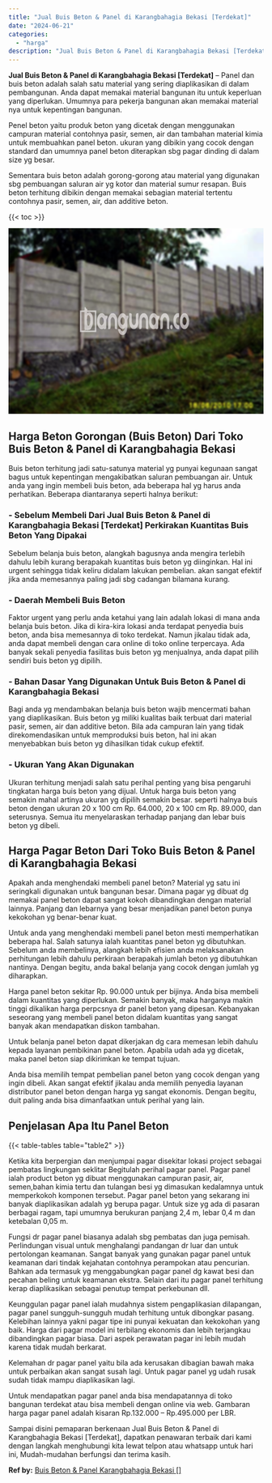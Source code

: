 ```yaml
---
title: "Jual Buis Beton & Panel di Karangbahagia Bekasi [Terdekat]"
date: "2024-06-21"
categories: 
  - "harga"
description: "Jual Buis Beton & Panel di Karangbahagia Bekasi [Terdekat]. Sampai disini pemaparan berkenaan Jual Buis Beton & Panel di Karangbahagia Bekasi [Terdekat], d..."
---
```


**Jual Buis Beton & Panel di Karangbahagia Bekasi \[Terdekat\]** – Panel dan buis beton adalah salah satu material yang sering diaplikasikan di dalam pembangunan. Anda dapat memakai material bangunan itu untuk keperluan yang diperlukan. Umumnya para pekerja bangunan akan memakai material nya untuk kepentingan bangunan.

Penel beton yaitu produk beton yang dicetak dengan menggunakan campuran material contohnya pasir, semen, air dan tambahan material kimia untuk membuahkan panel beton. ukuran yang dibikin yang cocok dengan standard dan umumnya panel beton diterapkan sbg pagar dinding di dalam size yg besar.

Sementara buis beton adalah gorong-gorong atau material yang digunakan sbg pembuangan saluran air yg kotor dan material sumur resapan. Buis beton terhitung dibikin dengan memakai sebagian material tertentu contohnya pasir, semen, air, dan additive beton.

{{< toc >}}

![Jual Buis Beton & Panel di Karangbahagia Bekasi [Terdekat]](/images/jual-panel-buis-beton-murah-49.png)

## Harga Beton Gorongan (Buis Beton) Dari Toko Buis Beton & Panel di Karangbahagia Bekasi

Buis beton terhitung jadi satu-satunya material yg punyai kegunaan sangat bagus untuk kepentingan mengakibatkan saluran pembuangan air. Untuk anda yang ingin membeli buis beton, ada beberapa hal yg harus anda perhatikan. Beberapa diantaranya seperti halnya berikut:

### \- Sebelum Membeli Dari Jual Buis Beton & Panel di Karangbahagia Bekasi \[Terdekat\] Perkirakan Kuantitas Buis Beton Yang Dipakai

Sebelum belanja buis beton, alangkah bagusnya anda mengira terlebih dahulu lebih kurang berapakah kuantitas buis beton yg diinginkan. Hal ini urgent sehingga tidak keliru didalam lakukan pembelian. akan sangat efektif jika anda memesannya paling jadi sbg cadangan bilamana kurang.

### \- Daerah Membeli Buis Beton

Faktor urgent yang perlu anda ketahui yang lain adalah lokasi di mana anda belanja buis beton. Jika di kira-kira lokasi anda terdapat penyedia buis beton, anda bisa memesannya di toko terdekat. Namun jikalau tidak ada, anda dapat membeli dengan cara online di toko online terpercaya. Ada banyak sekali penyedia fasilitas buis beton yg menjualnya, anda dapat pilih sendiri buis beton yg dipilih.

### \- Bahan Dasar Yang Digunakan Untuk Buis Beton & Panel di Karangbahagia Bekasi

Bagi anda yg mendambakan belanja buis beton wajib mencermati bahan yang diaplikasikan. Buis beton yg miliki kualitas baik terbuat dari material pasir, semen, air dan additive beton. Bila ada campuran lain yang tidak direkomendasikan untuk memproduksi buis beton, hal ini akan menyebabkan buis beton yg dihasilkan tidak cukup efektif.

### \- Ukuran Yang Akan Digunakan

Ukuran terhitung menjadi salah satu perihal penting yang bisa pengaruhi tingkatan harga buis beton yang dijual. Untuk harga buis beton yang semakin mahal artinya ukuran yg dipilih semakin besar. seperti halnya buis beton dengan ukuran 20 x 100 cm Rp. 64.000, 20 x 100 cm Rp. 89.000, dan seterusnya. Semua itu menyelaraskan terhadap panjang dan lebar buis beton yg dibeli.

## Harga Pagar Beton Dari Toko Buis Beton & Panel di Karangbahagia Bekasi

Apakah anda menghendaki membeli panel beton? Material yg satu ini seringkali digunakan untuk bangunan besar. Dimana pagar yg dibuat dg memakai panel beton dapat sangat kokoh dibandingkan dengan material lainnya. Panjang dan lebarnya yang besar menjadikan panel beton punya kekokohan yg benar-benar kuat.

Untuk anda yang menghendaki membeli panel beton mesti memperhatikan beberapa hal. Salah satunya ialah kuantitas panel beton yg dibutuhkan. Sebelum anda membelinya, alangkah lebih efisien anda melaksanakan perhitungan lebih dahulu perkiraan berapakah jumlah beton yg dibutuhkan nantinya. Dengan begitu, anda bakal belanja yang cocok dengan jumlah yg diharapkan.

Harga panel beton sekitar Rp. 90.000 untuk per bijinya. Anda bisa membeli dalam kuantitas yang diperlukan. Semakin banyak, maka harganya makin tinggi dikalikan harga perpcsnya dr panel beton yang dipesan. Kebanyakan seseorang yang membeli panel beton didalam kuantitas yang sangat banyak akan mendapatkan diskon tambahan.

Untuk belanja panel beton dapat dikerjakan dg cara memesan lebih dahulu kepada layanan pembikinan panel beton. Apabila udah ada yg dicetak, maka panel beton siap dikirimkan ke tempat tujuan.

Anda bisa memilih tempat pembelian panel beton yang cocok dengan yang ingin dibeli. Akan sangat efektif jikalau anda memilih penyedia layanan distributor panel beton dengan harga yg sangat ekonomis. Dengan begitu, duit paling anda bisa dimanfaatkan untuk perihal yang lain.

## Penjelasan Apa Itu Panel Beton

{{< table-tables table="table2" >}}

Ketika kita berpergian dan menjumpai pagar disekitar lokasi project sebagai pembatas lingkungan seklitar Begitulah perihal pagar panel. Pagar panel ialah product beton yg dibuat menggunakan campuran pasir, air, semen,bahan kimia tertu dan tulangan besi yg dimasukan kedalamnya untuk memperkokoh komponen tersebut. Pagar panel beton yang sekarang ini banyak diaplikasikan adalah yg berupa pagar. Untuk size yg ada di pasaran berbagai ragam, tapi umumnya berukuran panjang 2,4 m, lebar 0,4 m dan ketebalan 0,05 m.

Fungsi dr pagar panel biasanya adalah sbg pembatas dan juga pemisah. Perlindungan visual untuk menghalangi pandangan dr luar dan untuk pertolongan keamanan. Sangat banyak yang gunakan pagar panel untuk keamanan dari tindak kejahatan contohnya perampokan atau pencurian. Bahkan ada termasuk yg menggabungkan pagar panel dg kawat besi dan pecahan beling untuk keamanan ekstra. Selain dari itu pagar panel terhitung kerap diaplikasikan sebagai penutup tempat perkebunan dll.

Keunggulan pagar panel ialah mudahnya sistem pengaplikasian dilapangan, pagar panel sungguh-sungguh mudah terhitung untuk dibongkar pasang. Kelebihan lainnya yakni pagar tipe ini punyai kekuatan dan kekokohan yang baik. Harga dari pagar model ini terbilang ekonomis dan lebih terjangkau dibandingkan pagar biasa. Dari aspek perawatan pagar ini lebih mudah karena tidak mudah berkarat.

Kelemahan dr pagar panel yaitu bila ada kerusakan dibagian bawah maka untuk perbaikan akan sangat susah lagi. Untuk pagar panel yg udah rusak sudah tidak mampu diaplikasikan lagi.

Untuk mendapatkan pagar panel anda bisa mendapatannya di toko bangunan terdekat atau bisa membeli dengan online via web. Gambaran harga pagar panel adalah kisaran Rp.132.000 – Rp.495.000 per LBR.

Sampai disini pemaparan berkenaan Jual Buis Beton & Panel di Karangbahagia Bekasi \[Terdekat\], dapatkan penawaran terbaik dari kami dengan langkah menghubungi kita lewat telpon atau whatsapp untuk hari ini, Mudah-mudahan berfungsi dan terima kasih.

**Ref by:** [Buis Beton & Panel Karangbahagia Bekasi []](https://id.wikipedia.org/wiki/Buis)
